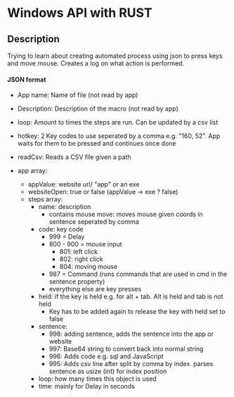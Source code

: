 # Windows API with RUST

## Description

Trying to learn about creating automated process using json to press keys and move mouse.
Creates a log on what action is performed.

#### JSON format

- App name: Name of file (not read by app)
- Description: Description of the macro (not read by app)
- loop: Amount to times the steps are run. Can be updated by a csv list
- hotkey: 2 Key codes to use seperated by a comma e.g. "160, 52". App waits for them to be pressed and continues once done
- readCsv: Reads a CSV file given a path

- app array:
    - appValue: website url/ "app" or an exe
    - websiteOpen: true or false (appValue -> exe ? false)
    - steps array:
        - name: description
            - contains mouse move: moves mouse given coords in sentence seperated by comma
        - code: key code
            - 999 = Delay
            - 800 - 900 = mouse input
                - 801: left click
                - 802: right click
                - 804: moving mouse
            - 987 = Command (runs commands that are used in cmd in the sentence property)
            - everything else are key presses
        - held: if the key is held e.g. for alt + tab. Alt is held and tab is not held
            - Key has to be added again to release the key with held set to false
        - sentence: 
            - 998: adding sentence, adds the sentence into the app or website
            - 997: Base64 string to convert back into normal string
            - 996: Adds code e.g. sql and JavaScript
            - 995: Adds csv line after split by comma by index. parses sentence as usize (int) for index position
        - loop: how many times this object is used
        - time: mainly for Delay in seconds